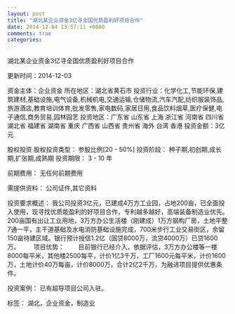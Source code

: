 ```yaml
---
layout: post
title: "湖北某企业资金3亿寻全国优质盈利好项目合作"
date: 2014-12-04 13:57:11 +0800
comments: true
categories: 
---
```

湖北某企业资金3亿寻全国优质盈利好项目合作



更新时间：2014-12-03

资金主体：企业资金
所在地区：湖北省黄石市
投资行业：化学化工,节能环保,建筑建材,基础设施,电气设备,机械机电,交通运输,仓储物流,汽车汽配,纺织服装饰品,旅游酒店,教育培训体育,批发零售,家电数码,家居日用,食品饮料烟草,医疗保健,电子通信,商务贸易,园林园艺
投资地区：广东省 山东省 上海 浙江省 河南省 四川省 湖北省 福建省 湖南省 重庆 广西省 山西省 贵州省 海外 台湾 香港
投资金额：3亿元

股权投资
股权投资类型：
                            参股比例[20 - 50%] 
                                                                                投资阶段：
                            种子期,初创期,成长期,扩张期,成熟期 
                                                                                                                                        投资期限：
                            3 - 10 年

前期费用：
无任何前期费用

需提供资料：
公司证件,其它资料

投资要求概述：
我公司投资3亿元，已建成4万方工业园，占地200亩，已全面投入使用，现寻找优质能盈利的好项目合作，专利越多越好，高端装备制造业优先。200亩国有出让工业用地，3万方办公生活楼（刚建成）1万方钢构厂房，土地平整7通一平，主干道基础及水电消防基础设施完成，700米步行工业交易街区，余留150亩待建区域。银行预计授信1.2亿（固贷8000万，流贷4000万）已贷1600万。
　　项目优势：
　　目前银行已经介入，依据评估，3万方办公楼等一楼8000每平米，其他楼2500每平，计价1亿3千万，工厂1600元每平米，计价1600万，土地计价40万每亩，计价8000万，合计2亿2千万，为融进项目提供优惠条件。

投资案例：
已有超导项目公司入驻。

标签：
湖北，企业资金，制造业

